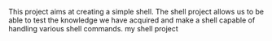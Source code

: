 This project aims at creating a simple shell. The shell project allows us to be able to test the knowledge we have acquired and make a shell capable of handling various shell commands.
my shell project
